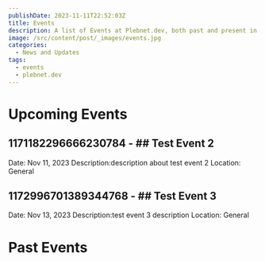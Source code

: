 ```yaml
---
publishDate: 2023-11-11T22:52:03Z
title: Events
description: A list of Events at Plebnet.dev, both past and present in Discord.
image: /src/content/post/_images/events.jpg
categories:
  - News and Updates
tags:
  - events
  - plebnet.dev
---
```


# Upcoming Events

## 1171182296666230784 - ## Test Event 2
Date: Nov 11, 2023
Description:description about test event 2
Location: General

## 1172996701389344768 - ## Test Event 3
Date: Nov 13, 2023
Description:test event 3 description
Location: General

# Past Events


